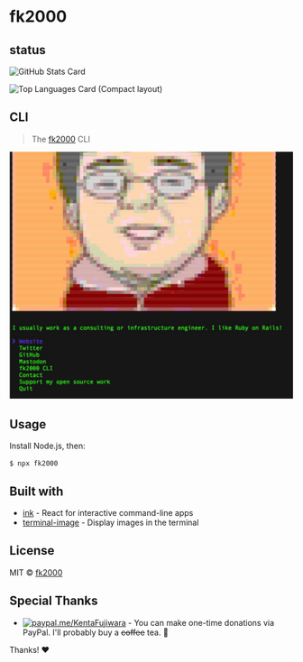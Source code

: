 # fk2000

## status

![GitHub Stats Card](https://github-readme-stats.vercel.app/api?username=fk2000&count_private=true&show_icons=true)

![Top Languages Card (Compact layout)](https://github-readme-stats.vercel.app/api/top-langs/?username=zizi4n5&layout=compact)

## CLI

> The [fk2000](https://fk2000.github.io) CLI

<img src="screenshot.png" width="752">


## Usage

Install Node.js, then:

```
$ npx fk2000
```


## Built with

- [ink](https://github.com/vadimdemedes/ink) - React for interactive command-line apps
- [terminal-image](https://github.com/fk2000/terminal-image) - Display images in the terminal


## License

MIT © [fk2000](https://fk2000.github.io)

## Special Thanks

- [![paypal.me/KentaFujiwara](https://ionicabizau.github.io/badges/paypal.svg)](https://www.paypal.me/KentaFujiwara) - You can make one-time donations via PayPal. I'll probably buy a ~~coffee~~ tea. :tea:

Thanks! :heart:

